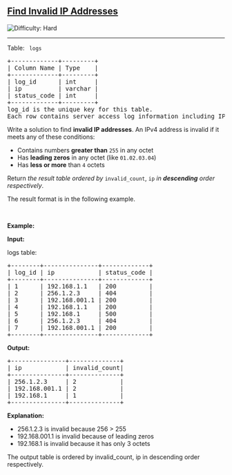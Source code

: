 <h2><a href="https://leetcode.com/problems/find-invalid-ip-addresses">Find Invalid IP Addresses</a></h2> <img src='https://img.shields.io/badge/Difficulty-Hard-red' alt='Difficulty: Hard' /><hr><p>Table: <code> logs</code></p>

<pre>
+-------------+---------+
| Column Name | Type    |
+-------------+---------+
| log_id      | int     |
| ip          | varchar |
| status_code | int     |
+-------------+---------+
log_id is the unique key for this table.
Each row contains server access log information including IP address and HTTP status code.
</pre>

<p>Write a solution to find <strong>invalid IP addresses</strong>. An IPv4 address is invalid if it meets any of these conditions:</p>

<ul>
	<li>Contains numbers <strong>greater than</strong> <code>255</code> in any octet</li>
	<li>Has <strong>leading zeros</strong> in any octet (like <code>01.02.03.04</code>)</li>
	<li>Has <strong>less or more</strong> than <code>4</code> octets</li>
</ul>

<p>Return <em>the result table </em><em>ordered by</em> <code>invalid_count</code>,&nbsp;<code>ip</code>&nbsp;<em>in <strong>descending</strong> order respectively</em>.&nbsp;</p>

<p>The result format is in the following example.</p>

<p>&nbsp;</p>
<p><strong class="example">Example:</strong></p>

<div class="example-block">
<p><strong>Input:</strong></p>

<p>logs table:</p>

<pre class="example-io">
+--------+---------------+-------------+
| log_id | ip            | status_code | 
+--------+---------------+-------------+
| 1      | 192.168.1.1   | 200         | 
| 2      | 256.1.2.3     | 404         | 
| 3      | 192.168.001.1 | 200         | 
| 4      | 192.168.1.1   | 200         | 
| 5      | 192.168.1     | 500         | 
| 6      | 256.1.2.3     | 404         | 
| 7      | 192.168.001.1 | 200         | 
+--------+---------------+-------------+
</pre>

<p><strong>Output:</strong></p>

<pre class="example-io">
+---------------+--------------+
| ip            | invalid_count|
+---------------+--------------+
| 256.1.2.3     | 2            |
| 192.168.001.1 | 2            |
| 192.168.1     | 1            |
+---------------+--------------+
</pre>

<p><strong>Explanation:</strong></p>

<ul>
	<li>256.1.2.3&nbsp;is invalid because 256 &gt; 255</li>
	<li>192.168.001.1&nbsp;is invalid because of leading zeros</li>
	<li>192.168.1&nbsp;is invalid because it has only 3 octets</li>
</ul>

<p>The output table is ordered by invalid_count, ip in descending order respectively.</p>
</div>
